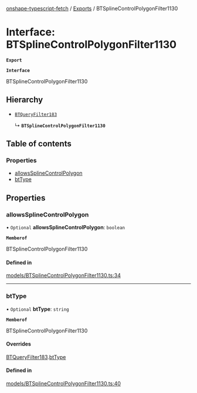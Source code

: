 [onshape-typescript-fetch](../README.md) / [Exports](../modules.md) / BTSplineControlPolygonFilter1130

# Interface: BTSplineControlPolygonFilter1130

**`Export`**

**`Interface`**

BTSplineControlPolygonFilter1130

## Hierarchy

- [`BTQueryFilter183`](BTQueryFilter183.md)

  ↳ **`BTSplineControlPolygonFilter1130`**

## Table of contents

### Properties

- [allowsSplineControlPolygon](BTSplineControlPolygonFilter1130.md#allowssplinecontrolpolygon)
- [btType](BTSplineControlPolygonFilter1130.md#bttype)

## Properties

### allowsSplineControlPolygon

• `Optional` **allowsSplineControlPolygon**: `boolean`

**`Memberof`**

BTSplineControlPolygonFilter1130

#### Defined in

[models/BTSplineControlPolygonFilter1130.ts:34](https://github.com/toebes/onshape-typescript-fetch/blob/3e11ae1/models/BTSplineControlPolygonFilter1130.ts#L34)

___

### btType

• `Optional` **btType**: `string`

**`Memberof`**

BTSplineControlPolygonFilter1130

#### Overrides

[BTQueryFilter183](BTQueryFilter183.md).[btType](BTQueryFilter183.md#bttype)

#### Defined in

[models/BTSplineControlPolygonFilter1130.ts:40](https://github.com/toebes/onshape-typescript-fetch/blob/3e11ae1/models/BTSplineControlPolygonFilter1130.ts#L40)
